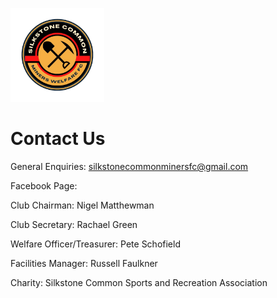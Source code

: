 <img src="silkstone common fc logo.png" 
     alt="logo"
     width="150" 
     height="150" />
     
# Contact Us

General Enquiries: silkstonecommonminersfc@gmail.com

Facebook Page:

Club Chairman: Nigel Matthewman

Club Secretary: Rachael Green

Welfare Officer/Treasurer: Pete Schofield

Facilities Manager: Russell Faulkner

Charity: Silkstone Common Sports and Recreation Association

